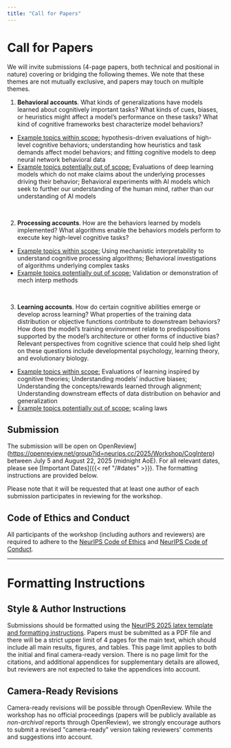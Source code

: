```yaml
---
title: "Call for Papers"
---
```


# Call for Papers


We will invite submissions (4-page papers, both technical and positional in nature) covering or bridging the following themes. We note that these themes are not mutually exclusive, and papers may touch on multiple themes.
  
1. **Behavioral accounts**. What kinds of generalizations have models learned about cognitively important tasks? What kinds of cues, biases, or heuristics might affect a model’s performance on these tasks? What kind of cognitive frameworks best characterize model behaviors?
  - <ins>Example topics within scope:</ins> hypothesis-driven evaluations of high-level cognitive behaviors; understanding how heuristics and task demands affect model behaviors; and fitting cognitive models to deep neural network behavioral data
  - <ins>Example topics potentially out of scope:</ins> Evaluations of deep learning models which do not make claims about the underlying processes driving their behavior; Behavioral experiments with AI models which seek to further our understanding of the human mind, rather than our understanding of AI models

<br>

2. **Processing accounts**. How are the behaviors learned by models implemented? What algorithms enable the behaviors models perform to execute key high-level cognitive tasks?
  - <ins>Example topics within scope:</ins> Using mechanistic interpretability to understand cognitive processing algorithms; Behavioral investigations of algorithms underlying complex tasks
  - <ins>Example topics potentially out of scope:</ins> Validation or demonstration of mech interp methods

<br>

3. **Learning accounts**. How do certain cognitive abilities emerge or develop across learning? What properties of the training data distribution or objective functions contribute to downstream behaviors? How does the model’s training environment relate to predispositions supported by the model’s architecture or other forms of inductive bias? Relevant perspectives from cognitive science that could help shed light on these questions include developmental psychology, learning theory, and evolutionary biology.
  - <ins>Example topics within scope:</ins> Evaluations of learning inspired by cognitive theories; Understanding models’ inductive biases; Understanding the concepts/rewards learned through alignment; Understanding downstream effects of data distribution on behavior and generalization 
  - <ins>Example topics potentially out of scope:</ins> scaling laws




## Submission

The submission will be open on OpenReview](https://openreview.net/group?id=neurips.cc/2025/Workshop/CogInterp) between July 5 and August 22, 2025 (midnight AoE). For all relevant dates, please see [Important Dates]({{< ref "/#dates" >}}). The formatting instructions are provided below.

Please note that it will be requested that at least one author of each submission participates in reviewing for the workshop. 



## Code of Ethics and Conduct

All participants of the workshop (including authors and reviewers) are required to adhere to the [NeurIPS Code of Ethics](https://neurips.cc/public/EthicsGuidelines) and [NeurIPS Code of Conduct](https://neurips.cc/public/CodeOfConduct).


---

# Formatting Instructions

## Style & Author Instructions

Submissions should be formatted using the [NeurIPS 2025 latex template and formatting instructions](https://media.neurips.cc/Conferences/NeurIPS2025/Styles.zip). Papers must be submitted as a PDF file and there will be a strict upper limit of 4 pages for the main text, which should include all main results, figures, and tables. This page limit applies to both the initial and final camera-ready version. There is no page limit for the citations, and additional appendices for supplementary details are allowed, but reviewers are not expected to take the appendices into account. 


## Camera-Ready Revisions 

Camera-ready revisions will be possible through OpenReview. While the workshop has no official proceedings (papers will be publicly available as _non-archival_ reports through OpenReview), we strongly encourage authors to submit a revised "camera-ready" version taking reviewers' comments and suggestions into account. 

<!-- We suggest uploading a revised version prior to the workshop, and possibly another final version (incorporating additional feedback from the poster session and workshop) one week after the workshop.  -->


